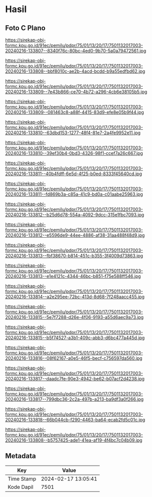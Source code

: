 # Hasil

## Foto C Plano

https://sirekap-obj-formc.kpu.go.id/91ec/pemilu/pdpr/75/01/13/20/17/7501132017003-20240216-133807--8340f76c-80bc-4ed0-9b70-5a0a79472561.jpg

https://sirekap-obj-formc.kpu.go.id/91ec/pemilu/pdpr/75/01/13/20/17/7501132017003-20240216-133808--bbf8010c-ae2b-4acd-bcdd-b9a55edfbd62.jpg

https://sirekap-obj-formc.kpu.go.id/91ec/pemilu/pdpr/75/01/13/20/17/7501132017003-20240216-133809--7e43b866-ce70-4b72-a296-4cb6e38105b5.jpg

https://sirekap-obj-formc.kpu.go.id/91ec/pemilu/pdpr/75/01/13/20/17/7501132017003-20240216-133809--081463c8-a88f-4415-83d9-efe8e05b9f44.jpg

https://sirekap-obj-formc.kpu.go.id/91ec/pemilu/pdpr/75/01/13/20/17/7501132017003-20240216-133810--63dbd153-1277-48f4-81e7-2a4fe9952e11.jpg

https://sirekap-obj-formc.kpu.go.id/91ec/pemilu/pdpr/75/01/13/20/17/7501132017003-20240216-133810--39ef30b4-0bd3-4326-98f1-ccef7a26c667.jpg

https://sirekap-obj-formc.kpu.go.id/91ec/pemilu/pdpr/75/01/13/20/17/7501132017003-20240216-133811--40b4fdff-6e5d-4f25-b0ed-8333f45640cd.jpg

https://sirekap-obj-formc.kpu.go.id/91ec/pemilu/pdpr/75/01/13/20/17/7501132017003-20240216-133811--fd869b3a-c85a-41c9-bd0a-c01aabe25963.jpg

https://sirekap-obj-formc.kpu.go.id/91ec/pemilu/pdpr/75/01/13/20/17/7501132017003-20240216-133812--b25d6d78-554a-4092-9dcc-315e1fbc7093.jpg

https://sirekap-obj-formc.kpu.go.id/91ec/pemilu/pdpr/75/01/13/20/17/7501132017003-20240216-133812--e5596de9-44ee-4886-af38-31aa488f48d9.jpg

https://sirekap-obj-formc.kpu.go.id/91ec/pemilu/pdpr/75/01/13/20/17/7501132017003-20240216-133813--fbf38670-b814-451c-b355-3f4009d73863.jpg

https://sirekap-obj-formc.kpu.go.id/91ec/pemilu/pdpr/75/01/13/20/17/7501132017003-20240216-133813--e1e4121c-4344-46bc-b851-f75e588ff546.jpg

https://sirekap-obj-formc.kpu.go.id/91ec/pemilu/pdpr/75/01/13/20/17/7501132017003-20240216-133814--a2e295ee-72bc-413d-8d68-7f248aacc455.jpg

https://sirekap-obj-formc.kpu.go.id/91ec/pemilu/pdpr/75/01/13/20/17/7501132017003-20240216-133815--5e7f7288-d26e-4f06-9193-a55d6aec9a73.jpg

https://sirekap-obj-formc.kpu.go.id/91ec/pemilu/pdpr/75/01/13/20/17/7501132017003-20240216-133815--b5f74527-a3b1-409c-abb3-d6bc477a445d.jpg

https://sirekap-obj-formc.kpu.go.id/91ec/pemilu/pdpr/75/01/13/20/17/7501132017003-20240216-133816--08f62167-a0e5-46f5-becf-c756597da560.jpg

https://sirekap-obj-formc.kpu.go.id/91ec/pemilu/pdpr/75/01/13/20/17/7501132017003-20240216-133817--daadc7fe-90e3-4942-be62-b07acf2d4238.jpg

https://sirekap-obj-formc.kpu.go.id/91ec/pemilu/pdpr/75/01/13/20/17/7501132017003-20240216-133817--799dbc36-2c2a-497b-a213-ba9df3a0f266.jpg

https://sirekap-obj-formc.kpu.go.id/91ec/pemilu/pdpr/75/01/13/20/17/7501132017003-20240216-133818--66b044cb-f290-4463-ba64-ecab2fd5c01c.jpg

https://sirekap-obj-formc.kpu.go.id/91ec/pemilu/pdpr/75/01/13/20/17/7501132017003-20240216-133808--b5757425-ade1-41ea-af19-4f4bc7c04b09.jpg


## Metadata

| Key        | Value               |
| ---------- | ------------------- |
| Time Stamp | 2024-02-17 13:05:41 |
| Kode Dapil | 7501                |



